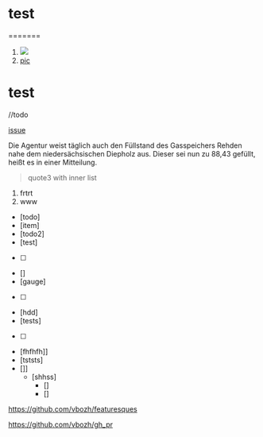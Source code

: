 [](test)
![]()

# test
=======

1. ![](src/main/resources/LDR.jpg)
2. [pic](src/main/resources/LDR.jpg)

# test

//todo

[issue](https://youtrack.jetbrains.com/issue/IDEA-261634)

Die Agentur weist täglich auch den Füllstand des Gasspeichers Rehden nahe dem niedersächsischen Diepholz aus. Dieser sei nun zu 88,43 gefüllt, heißt es in einer Mitteilung.

>quote3 with inner list
1. frtrt
2. www


- [todo]
- [item]
- [todo2]
- [test]
- [ ]
- []
- [gauge]
- [  ]
- [hdd]
- [tests]
- [   ]
- [fhfhfh]]
- [tststs]
- []]
  - [shhss]
    - []
    - []

https://github.com/vbozh/featuresques

  https://github.com/vbozh/gh_pr

